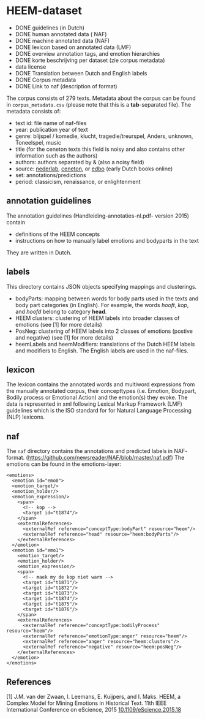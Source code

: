 # HEEM-dataset

* DONE guidelines (in Dutch)
* DONE human annotated data ( NAF)
* DONE machine annotated data (NAF)
* DONE lexicon based on annotated data (LMF)
* DONE overview annotation tags, and emotion hierarchies
* DONE korte beschrijving per dataset (zie corpus metadata)
* data license
* DONE Translation between Dutch and English labels
* DONE Corpus metadata
* DONE Link to naf (description of format)

The corpus consists of 279 texts.
Metadata about the corpus can be found in `corpus_metadata.csv` (please note that
  this is a **tab**-separated file). The metadata consists of:
* text id: file name of naf-files
* year: publication year of text
* genre: blijspel / komedie, klucht, tragedie/treurspel, Anders, unknown, Toneelspel, music
* title (for the ceneton texts this field is noisy and also contains other information
  such as the authors)
* authors: authors separated by & (also a noisy field)
* source: [nederlab](http://www.nederlab.nl/), [ceneton](http://www.let.leidenuniv.nl/Dutch/Ceneton/), or [edbo](http://www.earlydutchbooksonline.nl/en/edbo) (early Dutch books online)
* set: annotations/predictions
* period: classicism, renaissance, or enlightenment

## annotation guidelines
The annotation guidelines (Handleiding-annotaties-nl.pdf- version 2015) contain
* definitions of the HEEM concepts
* instructions on how to manually label emotions and bodyparts in the text

They are written in Dutch.

## labels
This directory contains JSON objects specifying mappings and clusterings.
* bodyParts: mapping between words for body parts used in the texts and body part categories (in English). For example, the words _hooft_, _kop_, and _hoofd_ belong to category **head**.
* HEEM clusters: clustering of HEEM labels into broader classes of emotions (see [1] for more details)
* PosNeg: clustering of  HEEM labels into 2 classes of emotions (postive and negative) (see [1] for more details)
* heemLabels and heemModifiers: translations of the Dutch HEEM labels and modifiers to English.
The English labels are used in the naf-files.

## lexicon
The lexicon contains the annotated words and multiword expressions from the manually annotated corpus,
their concepttypes (i.e. Emotion, Bodypart, Bodily process
or Emotional Action) and the emotion(s) they evoke. The data
is represented in xml following Lexical Markup Framework (LMF) guidelines which is the ISO standard for for Natural Language Processing (NLP) lexicons.

## naf
The `naf`  directory contains the annotations and predicted labels in NAF-
format. (https://github.com/newsreader/NAF/blob/master/naf.pdf) The emotions can be found in the emotions-layer:

```
<emotions>
  <emotion id="emo0">
  <emotion_target/>
  <emotion_holder/>
  <emotion_expression/>
    <span>
      <!-- kop -->
      <target id="t1874"/>
    </span>
    <externalReferences>
      <externalRef reference="conceptType:bodyPart" resource="heem"/>
      <externalRef reference="head" resource="heem:bodyParts"/>
    </externalReferences>
  </emotion>
  <emotion id="emo1">
    <emotion_target/>
    <emotion_holder/>
    <emotion_expression/>
    <span>
      <!-- maek my de kop niet warm -->
      <target id="t1871"/>
      <target id="t1872"/>
      <target id="t1873"/>
      <target id="t1874"/>
      <target id="t1875"/>
      <target id="t1876"/>
    </span>
    <externalReferences>
      <externalRef reference="conceptType:bodilyProcess" resource="heem"/>
      <externalRef reference="emotionType:anger" resource="heem"/>
      <externalRef reference="anger" resource="heem:clusters"/>
      <externalRef reference="negative" resource="heem:posNeg"/>
    </externalReferences>
  </emotion>
</emotions>
```

## References

[1] J.M. van der Zwaan, I. Leemans, E. Kuijpers, and I. Maks. HEEM, a Complex
Model for Mining Emotions in Historical Text. 11th IEEE International Conference
on eScience, 2015 [10.1109/eScience.2015.18](http://dx.doi.org/10.1109/eScience.2015.18)
